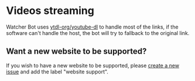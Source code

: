 # Videos streaming

Watcher Bot uses [ytdl-org/youtube-dl](https://github.com/ytdl-org/youtube-dl) to handle most of the links, if the software can't handle the host, the bot will try to fallback to the original link.

## Want a new website to be supported?

If you wish to have a new website to be supported, please [create a new issue](https://github.com/SamuelAlev/watcher-bot/issues/new) and add the label "website support".

